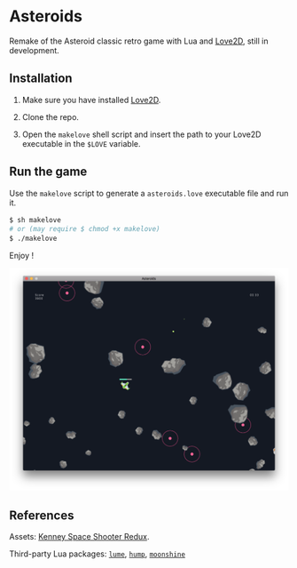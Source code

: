 # Asteroids

Remake of the Asteroid classic retro game with Lua and [Love2D](https://love2d.org), still in development.

## Installation

1. Make sure you have installed [Love2D](https://love2d.org).

2. Clone the repo.

3. Open the `makelove` shell script and insert the path to your Love2D executable in the `$LOVE` variable.

## Run the game

Use the `makelove` script to generate a `asteroids.love` executable file and run it.

```bash
$ sh makelove
# or (may require $ chmod +x makelove)
$ ./makelove
```

Enjoy !

![Screenshot](media/screenshot.png)

## References

Assets: [Kenney Space Shooter Redux](http://kenney.nl/assets/space-shooter-redux).

Third-party Lua packages: [`lume`](https://github.com/rxi/lume), [`hump`](http://hump.readthedocs.io/en/latest/gamestate.html), [`moonshine`](https://github.com/vrld/moonshine)
